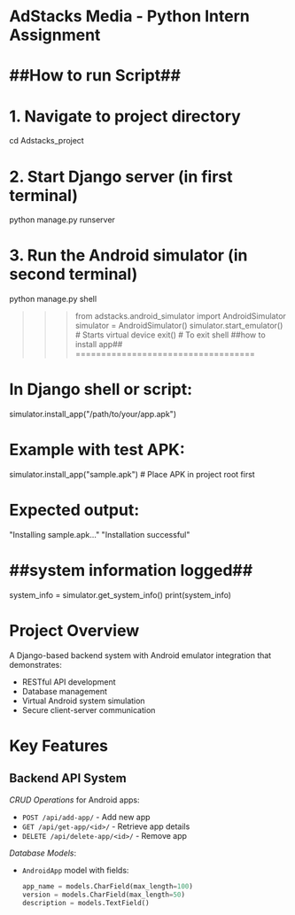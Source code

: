 # AdStacks Media - Python Intern Assignment
##How to run Script##
=================================
# 1. Navigate to project directory
cd Adstacks_project

# 2. Start Django server (in first terminal)
python manage.py runserver

# 3. Run the Android simulator (in second terminal)
python manage.py shell
>>> from adstacks.android_simulator import AndroidSimulator
>>> simulator = AndroidSimulator()
>>> simulator.start_emulator()  # Starts virtual device
>>> exit()  # To exit shell
##how to install app##
===================================
# In Django shell or script:
simulator.install_app("/path/to/your/app.apk")

# Example with test APK:
simulator.install_app("sample.apk")  # Place APK in project root first

# Expected output:
"Installing sample.apk..."
"Installation successful"

##system information logged##
======================================
system_info = simulator.get_system_info()
print(system_info)

# Project Overview
A Django-based backend system with Android emulator integration that demonstrates:
- RESTful API development
- Database management
- Virtual Android system simulation
- Secure client-server communication

# Key Features

## Backend API System

 *CRUD Operations* for Android apps:
- `POST /api/add-app/` - Add new app
- `GET /api/get-app/<id>/` - Retrieve app details
- `DELETE /api/delete-app/<id>/` - Remove app


*Database Models*:
- `AndroidApp` model with fields:
  ```python
  app_name = models.CharField(max_length=100)
  version = models.CharField(max_length=50)
  description = models.TextField()